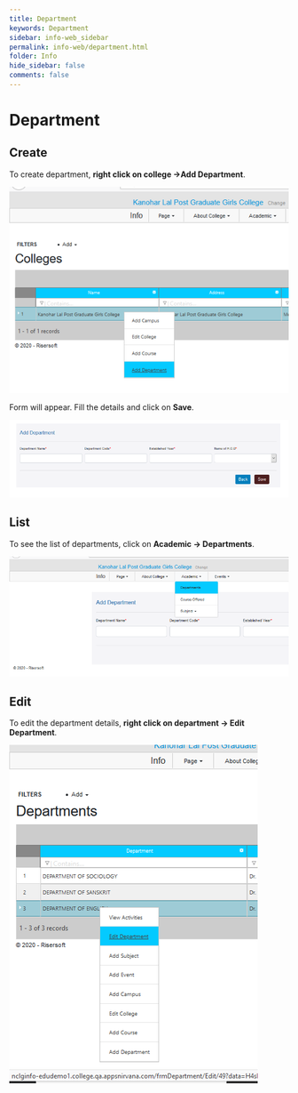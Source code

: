 ```yaml
---
title: Department
keywords: Department
sidebar: info-web_sidebar
permalink: info-web/department.html
folder: Info
hide_sidebar: false
comments: false
---
```


# Department

## Create

To create department, **right click on college ->Add Department**.

![](/images/adddepartment.png) 
 
Form will appear. Fill the details and click on **Save**.

![](/images/departmentform.png)
 

## List

To see the list of departments, click on **Academic -> Departments**.

![](/images/departmentlist.png)
 
## Edit

To edit the department details, **right click on department -> Edit Department**.

![](/images/editdepartment.png)
